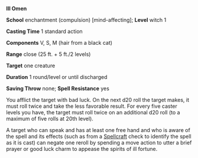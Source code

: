  **Ill Omen**

**School** enchantment (compulsion) [mind-affecting]; **Level** witch 1

**Casting Time** 1 standard action

**Components** V, S, M (hair from a black cat)

**Range** close (25 ft. + 5 ft./2 levels)

**Target** one creature

**Duration** 1 round/level or until discharged

**Saving Throw** none; **Spell Resistance** yes

You afflict the target with bad luck. On the next d20 roll the target makes, it must roll twice and take the less favorable result. For every five caster levels you have, the target must roll twice on an additional d20 roll (to a maximum of five rolls at 20th level).

A target who can speak and has at least one free hand and who is aware of the spell and its effects (such as from a [Spellcraft](../../skills/spellcraft.html#_spellcraft) check to identify the spell as it is cast) can negate one reroll by spending a move action to utter a brief prayer or good luck charm to appease the spirits of ill fortune.

